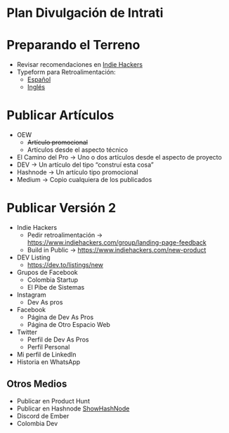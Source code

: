 # Plan Divulgación de Intrati

# Preparando el Terreno
- Revisar recomendaciones en [Indie Hackers](https://www.indiehackers.com/start)
- Typeform para Retroalimentación:
    - [Español](https://devasprosintrati.typeform.com/to/K9BJok)
    - [Inglés](https://devasprosintrati.typeform.com/to/sH7QGd)
# Publicar Artículos
- OEW
    - ~~Artículo promocional~~
    - Artículos desde el aspecto técnico
- El Camino del Pro → Uno o dos artículos desde el aspecto de proyecto
- DEV → Un artículo del tipo “construí esta cosa”
- Hashnode → Un artículo tipo promocional
- Medium → Copio cualquiera de los publicados
# Publicar Versión 2
- Indie Hackers
    - Pedir retroalimentación → https://www.indiehackers.com/group/landing-page-feedback
    - Build in Public → https://www.indiehackers.com/new-product
- DEV Listing
    - https://dev.to/listings/new
- Grupos de Facebook
    - Colombia Startup
    - El Pibe de Sistemas
- Instagram
    - Dev As pros
- Facebook
    - Página de Dev As Pros
    - Página de Otro Espacio Web
- Twitter
    - Perfil de Dev As Pros
    - Perfil Personal
- Mi perfil de LinkedIn
- Historia en WhatsApp

## Otros Medios

- Publicar en Product Hunt
- Publicar en Hashnode [ShowHashNode](https://hashnode.com/feed/showhashnode)
- Discord de Ember
- Colombia Dev

